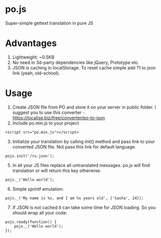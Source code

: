 po.js
=====

Super-simple gettext translation in pure JS

Advantages
=====
1. Lightweight: ~0.5KB
2. No need in 3d-party dependencies like jQuery, Prototype etc.
3. JSON is caching in localStorage. To reset cache simple add ?1 to json link (yeah, old-school).

Usage
=====
1. Create JSON file from PO and store it on your server in public folder. I suggest you to use this converter - https://localise.biz/free/converter/po-to-json
2. Include po.min.js to your project
```
<script src="po.min.js"></script>
```
3. Initialize your translation by calling init() method and pass link to your converted JSON file. Not pass this link for default language.
```
pojs.init('/ru.json');
```
5. In all your JS files replace all untranslated messages. po.js will find translation or will return this key otherwise.
```
pojs._('Hello world');
```
6. Simple sprintf emulation:
```
pojs._('My name is %s, and I am %s years old', ['Sasha', 24]);
```
7. If JSON is not cached it can take some time for JSON loading. So you should wrap all your code:
```
pojs.ready(function() {
    pojs._('Hello world');
});
```
